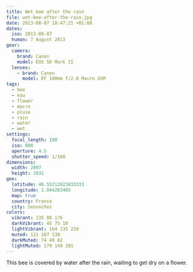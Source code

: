 ```yaml
---
title: Wet bee after the rain
file: wet-bee-after-the-rain.jpg
date: 2013-08-07 18:47:21 +01:00
dates:
  iso: 2013-08-07
  human: 7 August 2013
gear:
  camera:
    brand: Canon
    model: EOS 5D Mark II
  lenses:
    - brand: Canon
      model: EF 100mm f/2.8 Macro USM
tags:
  - bee
  - eau
  - flower
  - macro
  - pluie
  - rain
  - water
  - wet
settings:
  focal_length: 100
  iso: 800
  aperture: 4.5
  shutter_speed: 1/160
dimensions:
  width: 2897
  height: 1931
geo:
  latitude: 48.55212023833333
  longitude: 1.044283405
  map: true
  country: France
  city: Senonches
colors:
  vibrant: 135 88 176
  darkVibrant: 45 75 10
  lightVibrant: 164 135 220
  muted: 121 107 130
  darkMuted: 74 49 82
  lightMuted: 179 149 201
---
```


This bee is covered by water after the rain, waiting to get dry on a flower.
